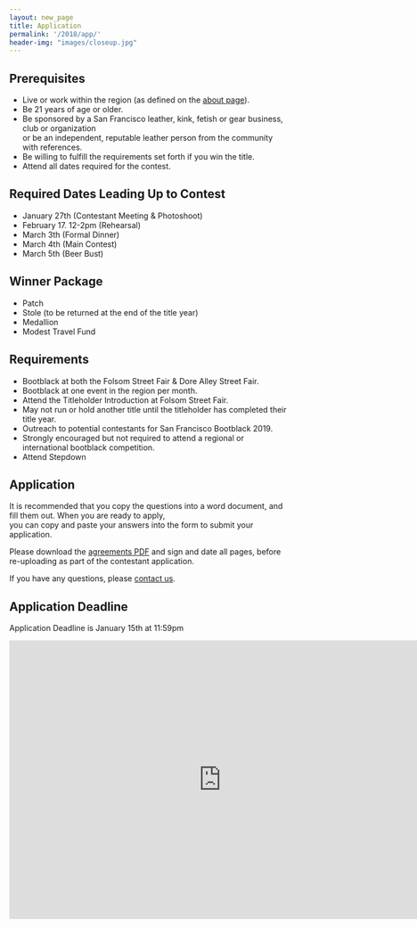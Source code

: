 ```yaml
---
layout: new_page
title: Application
permalink: '/2018/app/'
header-img: "images/closeup.jpg"
---
```


## Prerequisites

* Live or work within the region (as defined on the <a href="/about"> about
  page</a>).
* Be 21 years of age or older.
* Be sponsored by a San Francisco leather, kink, fetish or gear business, club
  or organization <br> or be an independent, reputable leather person from the
  community with references.
* Be willing to fulfill the requirements set forth if you win the title.
* Attend all dates required for the contest.

## Required Dates Leading Up to Contest

* January 27th (Contestant Meeting & Photoshoot)
* February 17. 12-2pm (Rehearsal)
* March 3th (Formal Dinner)
* March 4th (Main Contest)
* March 5th (Beer Bust)

## Winner Package

* Patch
* Stole (to be returned at the end of the title year)
* Medallion
* Modest Travel Fund

## Requirements

* Bootblack at both the Folsom Street Fair & Dore Alley Street Fair.
* Bootblack at one event in the region per month.
* Attend the Titleholder Introduction at Folsom Street Fair.
* May not run or hold another title until the titleholder has completed their
  title year.
* Outreach to potential contestants for San Francisco Bootblack 2019.
* Strongly encouraged but not required to attend a regional or international
  bootblack competition.
* Attend Stepdown

## Application

It is recommended that you copy the questions into a word document, and fill
them out. When you are ready to apply, <br> you can copy and paste your answers
into the form to submit your application.

Please download the <a href="/doc/SFBB_2018_Agreements.pdf">agreements PDF</a>
and sign and date all pages, before re-uploading as part of the contestant
application.

If you have any questions, please <a href="/contact"> contact us</a>.

## Application Deadline

Application Deadline is January 15th at 11:59pm

<iframe src="https://docs.google.com/forms/d/e/1FAIpQLSeHvF8hAbT61Wm9L7piRXWnbrXWuSrDWabeV-1-PnXj9x1ePQ/viewform?embedded=true" width="760" height="500" frameborder="0" marginheight="0" marginwidth="0">Loading...</iframe>
